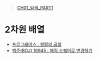 > [CH01_탐색_PART1](../)

# 2차원 배열
- [프로그래머스 : 행렬의 곱셈](./PRG_12949)
- [백준(BOJ) 16945 : 매직 스퀘어로 변경하기](./BOJ_16945)